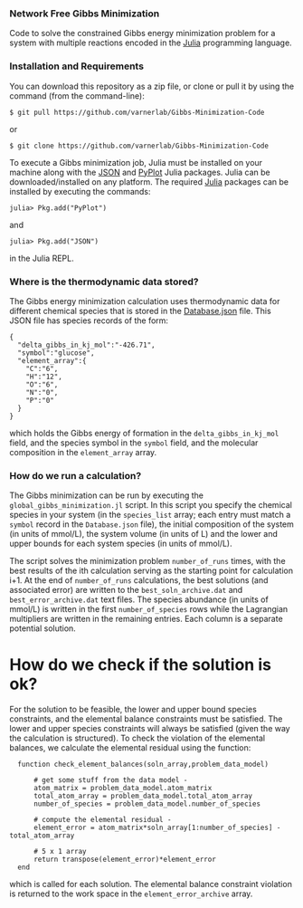 ### Network Free Gibbs Minimization
Code to solve the constrained Gibbs energy minimization problem for a system with multiple reactions encoded in the [Julia](https://julialang.org) programming language.

### Installation and Requirements
You can download this repository as a zip file, or clone or pull it by using the command (from the command-line):

	$ git pull https://github.com/varnerlab/Gibbs-Minimization-Code

or

	$ git clone https://github.com/varnerlab/Gibbs-Minimization-Code

To execute a Gibbs minimization job, Julia must be installed on your machine along with the [JSON](https://github.com/JuliaIO/JSON.jl) and
[PyPlot](https://github.com/JuliaPy/PyPlot.jl) Julia packages. Julia can be downloaded/installed on any platform.
The required [Julia](http://julialang.org) packages can be installed by executing the commands:

	julia> Pkg.add("PyPlot")

and

	julia> Pkg.add("JSON")

in the Julia REPL.

### Where is the thermodynamic data stored?
The Gibbs energy minimization calculation uses thermodynamic data for different chemical species that is stored in the [Database.json](https://github.com/varnerlab/Gibbs-Minimization-Code/blob/master/data/Database.json) file.
This JSON file has species records of the form:

    {
      "delta_gibbs_in_kj_mol":"-426.71",
      "symbol":"glucose",
      "element_array":{
        "C":"6",
        "H":"12",
        "O":"6",
        "N":"0",
        "P":"0"
      }
    }

which holds the Gibbs energy of formation in the ``delta_gibbs_in_kj_mol`` field, and the species symbol in the ``symbol`` field, and the
molecular composition in the ``element_array`` array.

### How do we run a calculation?
The Gibbs minimization can be run by executing the ``global_gibbs_minimization.jl`` script. In this script you specify the chemical species in your system
(in the ``species_list`` array; each entry must match a ``symbol`` record in the ``Database.json`` file), the initial composition of the system (in units of mmol/L),
the system volume (in units of L) and the lower and upper bounds for each system species (in units of mmol/L).

The script solves the minimization problem ``number_of_runs`` times, with the best results of the ith calculation serving as the starting point for
calculation i+1. At the end of ``number_of_runs`` calculations, the best solutions (and associated error) are written to the ``best_soln_archive.dat`` and
``best_error_archive.dat`` text files. The species abundance (in units of mmol/L) is written in the first ``number_of_species`` rows
while the Lagrangian multipliers are written in the remaining entries. Each column is a separate potential solution.

# How do we check if the solution is ok?
For the solution to be feasible, the lower and upper bound species constraints, and the elemental balance constraints must be satisfied.
The lower and upper species constraints will always be satisfied (given the way the calculation is structured).
To check the violation of the elemental balances, we calculate the elemental residual using the function:


      function check_element_balances(soln_array,problem_data_model)

          # get some stuff from the data model -
          atom_matrix = problem_data_model.atom_matrix
          total_atom_array = problem_data_model.total_atom_array
          number_of_species = problem_data_model.number_of_species

          # compute the elemental residual -
          element_error = atom_matrix*soln_array[1:number_of_species] - total_atom_array

          # 5 x 1 array
          return transpose(element_error)*element_error
      end


which is called for each solution. The elemental balance constraint violation is returned to the work space in the ``element_error_archive`` array.
